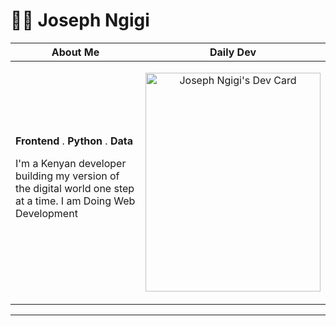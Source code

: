 # 🏄‍♂️ Joseph Ngigi

|About Me|Daily Dev
|-----------------|-----------------|
| **Frontend** . **Python** . **Data** </br> <p align="left">I'm a Kenyan developer building my version of the digital world one step at a time. I am Doing Web Development</p> |<p align="center"><a href="https://app.daily.dev/joe_jngigi"><img src="https://api.daily.dev/devcards/8df8c3a9c9b0478a9c69c812579f2d8e.png?r=68r" width="280" height="350" alt="Joseph Ngigi's Dev Card"/></a> </p> |

----
